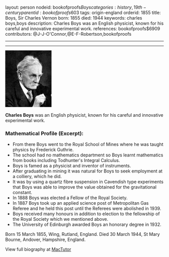 layout: person
nodeid: bookofproofs$Boys
categories: history,19th-century
parentid: bookofproofs$603
tags: origin-england
orderid: 1855
title: Boys, Sir Charles Vernon
born: 1855
died: 1944
keywords: charles boys,boys
description: Charles Boys was an English physicist, known for his careful and innovative experimental work.
references: bookofproofs$6909
contributors: @J-J-O'Connor,@E-F-Robertson,bookofproofs

---



---

![Boys.jpg](https://github.com/bookofproofs/bookofproofs.github.io/blob/main/_sources/_assets/images/portraits/Boys.jpg?raw=true)

**Charles Boys** was an English physicist, known for his careful and innovative experimental work.

### Mathematical Profile (Excerpt):
* From there Boys went to the Royal School of Mines where he was taught physics by Frederick Guthrie.
* The school had no mathematics department so Boys learnt mathematics from books including Todhunter's Integral Calculus.
* Boys is famed as a physicist and inventor of instruments.
* After graduating in mining it was natural for Boys to seek employment at a colliery, which he did.
* It was by using a quartz fibre suspension in Cavendish type experiments that Boys was able to improve the value obtained for the gravitational constant.
* In 1888 Boys was elected a Fellow of the Royal Society.
* In 1887 Boys took up an applied science post of Metropolitan Gas Referee and he held this post until the Referees were abolished in 1939.
* Boys received many honours in addition to election to the fellowship of the Royal Society which we mentioned above.
* The University of Edinburgh awarded Boys an honorary degree in 1932.

Born 15 March 1855, Wing, Rutland, England. Died 30 March 1944, St Mary Bourne, Andover, Hampshire, England.

View full biography at [MacTutor](https://mathshistory.st-andrews.ac.uk/Biographies/Boys/)

